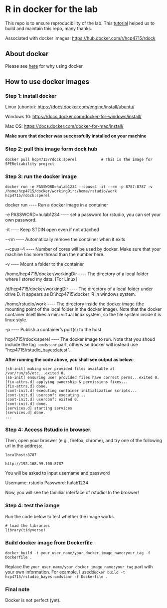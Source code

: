 # R in docker for the lab

This repo is to ensure reproducibility of the lab. This [tutorial](http://ropenscilabs.github.io/r-docker-tutorial/) helped us to build and maintain this repo, many thanks.

Associated with docker images: https://hub.docker.com/r/hcp4715/rdock


## About docker

Please see [here](https://www.docker.com/resources/what-container) for why using docker.

## How to use docker images

### Step 1: install docker

Linux (ubuntu): https://docs.docker.com/engine/install/ubuntu/

Windows 10: https://docs.docker.com/docker-for-windows/install/

Mac OS: https://docs.docker.com/docker-for-mac/install/

**Make sure that docker was successfully installed on your machine**

### Step 2: pull this image form dock hub

```
docker pull hcp4715/rdock:sperel           # This is the image for SPEReliability project
```

### Step 3: run the docker image

```
docker run -e PASSWORD=hulab1234 --cpus=4 -it --rm -p 8787:8787 -v /home/hcp4715/docker/workingDir:/home/rstudio/work hcp4715/rdock:sperel 
```

docker run ---- Run a docker image in a container

-e PASSWORD=hulab1234 ---- set a password for rstudio, you can set your own password.

-it ---- Keep STDIN open even if not attached

--rm ---- Automatically remove the container when it exits

--cpus=4 ---- Number of cores will be used by docker. Make sure that your machine has more thread than the number here.

-v ---- Mount a folder to the container

/home/hcp4715/docker/workingDir ---- The directory of a local folder where I stored my data. [For Linux]

/d/hcp4715/docker/workingDir ---- The directory of a local folder under drive D. It appears as D:\hcp4715\docker_R in windows system.

/home/rstudio/work ---- The directory inside the docker image (the mounting point of the local folder in the docker image). Note that the docker container itself likes a mini virtual linux system, so the file system inside it is linux style.

-p ---- Publish a container’s port(s) to the host

hcp4715/rdock:sperel ---- The docker image to run. Note that you shoud include the tag `:cmdstanr` part, otherwise docker will instead use "hcp4715/rstudio_bayes:latest".

**After running the code above, you shall see output as below:**

```
[s6-init] making user provided files available at /var/run/s6/etc...exited 0.
[s6-init] ensuring user provided files have correct perms...exited 0.
[fix-attrs.d] applying ownership & permissions fixes...
[fix-attrs.d] done.
[cont-init.d] executing container initialization scripts...
[cont-init.d] userconf: executing... 
[cont-init.d] userconf: exited 0.
[cont-init.d] done.
[services.d] starting services
[services.d] done.
...
```

### Step 4: Access Rstudio in browser.
Then, open your broswer (e.g., firefox, chrome), and try one of the following url in the address:

`localhost:8787`

`http://192.168.99.100:8787`


You will be asked to input username and password

Username: rstudio
Password: hulab1234

Now, you will see the familiar interface of rstudio! In the broswer!

### Step 4: test the iamge

Run the code below to test whether the image works
```
# load the libraries
library(tidyverse)
```

### Build docker image from Dockerfile

```
docker build -t your_user_name/your_docker_image_name:your_tag -f Dockerfile .
```

Replace the `your_user_name/your_docker_image_name:your_tag` part with your own information. For example, I used`docker build -t hcp4715/rstudio_bayes:cmdstanr -f Dockerfile .`


### Final note

Docker is not perfect (yet). 